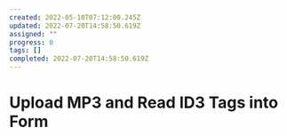 ```yaml
---
created: 2022-05-10T07:12:00.245Z
updated: 2022-07-20T14:58:50.619Z
assigned: ""
progress: 0
tags: []
completed: 2022-07-20T14:58:50.619Z
---
```


# Upload MP3 and Read ID3 Tags into Form
